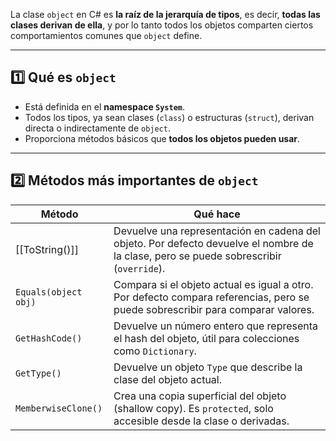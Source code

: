 La clase `object` en C# es **la raíz de la jerarquía de tipos**, es decir, **todas las clases derivan de ella**, y por lo tanto todos los objetos comparten ciertos comportamientos comunes que `object` define.

---

## 1️⃣ Qué es `object`

- Está definida en el **namespace `System`**.
- Todos los tipos, ya sean clases (`class`) o estructuras (`struct`), derivan directa o indirectamente de `object`.
- Proporciona métodos básicos que **todos los objetos pueden usar**.

---

## 2️⃣ Métodos más importantes de `object`

| Método               | Qué hace                                                                                                                               |
| -------------------- | -------------------------------------------------------------------------------------------------------------------------------------- |
| [[ToString()]]       | Devuelve una representación en cadena del objeto. Por defecto devuelve el nombre de la clase, pero se puede sobrescribir (`override`). |
| `Equals(object obj)` | Compara si el objeto actual es igual a otro. Por defecto compara referencias, pero se puede sobrescribir para comparar valores.        |
| `GetHashCode()`      | Devuelve un número entero que representa el hash del objeto, útil para colecciones como `Dictionary`.                                  |
| `GetType()`          | Devuelve un objeto `Type` que describe la clase del objeto actual.                                                                     |
| `MemberwiseClone()`  | Crea una copia superficial del objeto (shallow copy). Es `protected`, solo accesible desde la clase o derivadas.                       |


